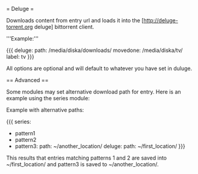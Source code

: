 = Deluge =

Downloads content from entry url and loads it into the [http://deluge-torrent.org deluge] bittorrent client.

'''Example:'''

{{{
deluge:
  path: /media/diska/downloads/
  movedone: /media/diska/tv/
  label: tv
}}}

All options are optional and will default to whatever you have set in duluge.

== Advanced ==

Some modules may set alternative download path for entry.
Here is an example using the series module:

Example with alternative paths:

{{{
series:
  - pattern1
  - pattern2
  - pattern3:
      path: ~/another_location/
deluge:
  path: ~/first_location/
}}}

This results that entries matching patterns 1 and 2 are saved into
~/first_location/ and pattern3 is saved to ~/another_location/.